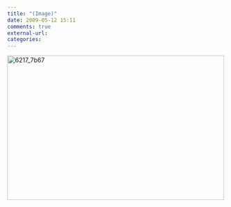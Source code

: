```yaml
---
title: "(Image)"
date: 2009-05-12 15:11
comments: true
external-url:
categories:
---
```

[<img src="http://9.asset.soup.io/asset/0313/6217_7b67.jpeg" width="500" height="333" alt="6217_7b67" />][1]

  [1]: http://www.flickr.com/photos/boakview/3523446875/
